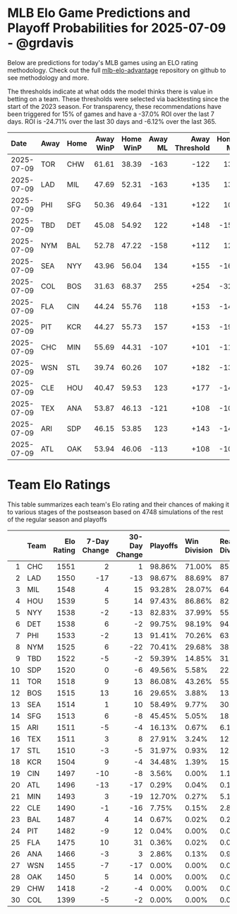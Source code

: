 # MLB Elo Game Predictions and Playoff Probabilities for 2025-07-09 - @grdavis
Below are predictions for today's MLB games using an ELO rating methodology. Check out the full [mlb-elo-advantage](https://github.com/grdavis/mlb-elo-advantage) repository on github to see methodology and more.

The thresholds indicate at what odds the model thinks there is value in betting on a team. These thresholds were selected via backtesting since the start of the 2023 season. For transparency, these recommendations have been triggered for 15% of games and have a -37.0% ROI over the last 7 days. ROI is -24.71% over the last 30 days and -6.12% over the last 365.

| Date       | Away   | Home   |   Away WinP |   Home WinP |   Away ML |   Away Threshold |   Home ML |   Home Threshold |
|:-----------|:-------|:-------|------------:|------------:|----------:|-----------------:|----------:|-----------------:|
| 2025-07-09 | TOR    | CHW    |       61.61 |       38.39 |      -163 |             -122 |       133 |             +192 |
| 2025-07-09 | LAD    | MIL    |       47.69 |       52.31 |      -163 |             +135 |       133 |             +114 |
| 2025-07-09 | PHI    | SFG    |       50.36 |       49.64 |      -131 |             +122 |       107 |             +126 |
| 2025-07-09 | TBD    | DET    |       45.08 |       54.92 |       122 |             +148 |      -150 |             +104 |
| 2025-07-09 | NYM    | BAL    |       52.78 |       47.22 |      -158 |             +112 |       129 |             +137 |
| 2025-07-09 | SEA    | NYY    |       43.96 |       56.04 |       134 |             +155 |      -164 |             -100 |
| 2025-07-09 | COL    | BOS    |       31.63 |       68.37 |       255 |             +254 |      -328 |             -157 |
| 2025-07-09 | FLA    | CIN    |       44.24 |       55.76 |       118 |             +153 |      -144 |             +101 |
| 2025-07-09 | PIT    | KCR    |       44.27 |       55.73 |       157 |             +153 |      -194 |             +101 |
| 2025-07-09 | CHC    | MIN    |       55.69 |       44.31 |      -107 |             +101 |      -114 |             +153 |
| 2025-07-09 | WSN    | STL    |       39.74 |       60.26 |       107 |             +182 |      -130 |             -116 |
| 2025-07-09 | CLE    | HOU    |       40.47 |       59.53 |       123 |             +177 |      -149 |             -113 |
| 2025-07-09 | TEX    | ANA    |       53.87 |       46.13 |      -121 |             +108 |      -101 |             +143 |
| 2025-07-09 | ARI    | SDP    |       46.15 |       53.85 |       123 |             +143 |      -149 |             +108 |
| 2025-07-09 | ATL    | OAK    |       53.94 |       46.06 |      -113 |             +108 |      -107 |             +143 |

# Team Elo Ratings
This table summarizes each team's Elo rating and their chances of making it to various stages of the postseason based on 4748 simulations of the rest of the regular season and playoffs

|    | Team   |   Elo Rating |   7-Day Change |   30-Day Change | Playoffs   | Win Division   | Reach Div. Rd.   | Reach CS   | Reach WS   | Win WS   |
|---:|:-------|-------------:|---------------:|----------------:|:-----------|:---------------|:-----------------|:-----------|:-----------|:---------|
|  1 | CHC    |         1551 |              2 |               1 | 98.86%     | 71.00%         | 85.40%           | 47.60%     | 26.18%     | 15.46%   |
|  2 | LAD    |         1550 |            -17 |             -13 | 98.67%     | 88.69%         | 87.55%           | 50.51%     | 26.10%     | 15.08%   |
|  3 | MIL    |         1548 |              4 |              15 | 93.28%     | 28.07%         | 64.09%           | 33.38%     | 18.47%     | 10.49%   |
|  4 | HOU    |         1539 |              5 |              14 | 97.43%     | 86.86%         | 82.58%           | 46.31%     | 25.46%     | 12.01%   |
|  5 | NYY    |         1538 |             -2 |             -13 | 82.83%     | 37.99%         | 55.01%           | 29.51%     | 15.82%     | 7.83%    |
|  6 | DET    |         1538 |              6 |              -2 | 99.75%     | 98.19%         | 94.67%           | 53.41%     | 27.84%     | 13.23%   |
|  7 | PHI    |         1533 |             -2 |              13 | 91.41%     | 70.26%         | 63.27%           | 28.43%     | 13.50%     | 6.80%    |
|  8 | NYM    |         1525 |              6 |             -22 | 70.41%     | 29.68%         | 38.63%           | 17.35%     | 7.37%      | 3.75%    |
|  9 | TBD    |         1522 |             -5 |              -2 | 59.39%     | 14.85%         | 31.97%           | 14.66%     | 6.63%      | 3.03%    |
| 10 | SDP    |         1520 |              0 |              -6 | 49.56%     | 5.58%          | 22.09%           | 8.72%      | 3.56%      | 1.73%    |
| 11 | TOR    |         1518 |              9 |              13 | 86.08%     | 43.26%         | 55.01%           | 23.99%     | 10.76%     | 4.00%    |
| 12 | BOS    |         1515 |             13 |              16 | 29.65%     | 3.88%          | 13.84%           | 5.48%      | 2.57%      | 0.91%    |
| 13 | SEA    |         1514 |              1 |              10 | 58.49%     | 9.77%          | 30.03%           | 12.99%     | 5.88%      | 2.00%    |
| 14 | SFG    |         1513 |              6 |              -8 | 45.45%     | 5.05%          | 18.93%           | 6.97%      | 2.32%      | 0.82%    |
| 15 | ARI    |         1511 |             -5 |              -4 | 16.13%     | 0.67%          | 6.13%            | 2.11%      | 0.74%      | 0.40%    |
| 16 | TEX    |         1511 |              3 |               8 | 27.91%     | 3.24%          | 12.64%           | 4.57%      | 1.87%      | 0.84%    |
| 17 | STL    |         1510 |             -3 |              -5 | 31.97%     | 0.93%          | 12.51%           | 4.55%      | 1.66%      | 0.65%    |
| 18 | KCR    |         1504 |              9 |              -4 | 34.48%     | 1.39%          | 15.16%           | 5.69%      | 2.09%      | 0.70%    |
| 19 | CIN    |         1497 |            -10 |              -8 | 3.56%      | 0.00%          | 1.18%            | 0.36%      | 0.11%      | 0.06%    |
| 20 | ATL    |         1496 |            -13 |             -17 | 0.29%      | 0.04%          | 0.15%            | 0.02%      | 0.00%      | 0.00%    |
| 21 | MIN    |         1493 |              3 |             -19 | 12.70%     | 0.27%          | 5.14%            | 2.11%      | 0.72%      | 0.11%    |
| 22 | CLE    |         1490 |             -1 |             -16 | 7.75%      | 0.15%          | 2.82%            | 1.05%      | 0.27%      | 0.08%    |
| 23 | BAL    |         1487 |              4 |              14 | 0.67%      | 0.02%          | 0.21%            | 0.04%      | 0.02%      | 0.00%    |
| 24 | PIT    |         1482 |             -9 |              12 | 0.04%      | 0.00%          | 0.02%            | 0.00%      | 0.00%      | 0.00%    |
| 25 | FLA    |         1475 |             10 |              31 | 0.36%      | 0.02%          | 0.04%            | 0.00%      | 0.00%      | 0.00%    |
| 26 | ANA    |         1466 |             -3 |               3 | 2.86%      | 0.13%          | 0.91%            | 0.19%      | 0.06%      | 0.02%    |
| 27 | WSN    |         1455 |             -7 |             -17 | 0.00%      | 0.00%          | 0.00%            | 0.00%      | 0.00%      | 0.00%    |
| 28 | OAK    |         1450 |              5 |              14 | 0.00%      | 0.00%          | 0.00%            | 0.00%      | 0.00%      | 0.00%    |
| 29 | CHW    |         1418 |             -2 |              -4 | 0.00%      | 0.00%          | 0.00%            | 0.00%      | 0.00%      | 0.00%    |
| 30 | COL    |         1399 |             -5 |              -2 | 0.00%      | 0.00%          | 0.00%            | 0.00%      | 0.00%      | 0.00%    |